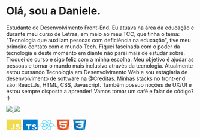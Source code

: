 <h1> Olá, sou a Daniele.</h1><p> Estudante de Desenvolvimento Front-End. Eu atuava na área da educação e durante meu curso de Letras, em meio ao meu TCC, que tinha o tema: "Tecnologia que auxiliam pessoas com deficiência na educação", tive meu primeiro contato com o mundo Tech. Fiquei fascinada com o poder da tecnologia e deste momento em diante não parei mais de estudar sobre. Troquei de curso e sigo feliz com a minha escolha. Meu objetivo é ajudar as pessoas e tornar o mundo mais inclusivo através da tecnologia.
Atualmente estou cursando Tecnologia em Desenvolvimento Web e sou estagiaria de desenvolvimento de software na @Creditas. Minhas stacks no front-end são: React.Js, HTML, CSS, Javascript. Também possuo noções de UX/UI e estou sempre disposta a aprender!
Vamos tomar um café e falar de código? :) </p>
 <div>
  <a href="https://github.com/rafaballerini">
  <img height="180em" src="https://github-readme-stats.vercel.app/api?username=daniszcode&show_icons=true&theme=dracula&include_all_commits=true&count_private=true"/>
  <img height="180em" src="https://github-readme-stats.vercel.app/api/top-langs/?username=daniszcode&layout=compact&langs_count=7&theme=dracula"/>
</div>
<div style="display: inline_block"><br>
  <img align="center" alt="daniszcode-Js" height="30" width="40" src="https://raw.githubusercontent.com/devicons/devicon/master/icons/javascript/javascript-plain.svg">
  <img align="center" alt="daniszcode-Ts" height="30" width="40" src="https://raw.githubusercontent.com/devicons/devicon/master/icons/typescript/typescript-plain.svg">
  <img align="center" alt="daniszcode-React" height="30" width="40" src="https://raw.githubusercontent.com/devicons/devicon/master/icons/react/react-original.svg">
  <img align="center" alt="daniszcode-HTML" height="30" width="40" src="https://raw.githubusercontent.com/devicons/devicon/master/icons/html5/html5-original.svg">
  <img align="center" alt="daniszcode-CSS" height="30" width="40" src="https://raw.githubusercontent.com/devicons/devicon/master/icons/css3/css3-original.svg">


</div>

